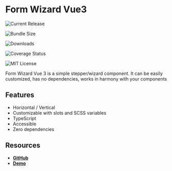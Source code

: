 # Form Wizard Vue3

![Current Release](https://img.shields.io/npm/v/form-wizard-vue3)

![Bundle Size](https://img.shields.io/bundlephobia/min/form-wizard-vue3)

![Downloads](https://img.shields.io/npm/dt/form-wizard-vue3)

![Coverage Status](https://img.shields.io/codecov/c/github/bahadirsofuoglu/form-wizard-vue3)

![MIT License](https://img.shields.io/npm/l/form-wizard-vue3)

Form Wizard Vue 3 is a simple stepper/wizard component. It can be easily customized, has no dependencies, works in harmony with your components

## Features

- Horizontal / Vertical
- Customizable with slots and SCSS variables
- TypeScript
- Accessible
- Zero dependencies

## Resources

- **[GitHub](https://github.com/bahadirsofuoglu/form-wizard-vue3)**
- **[Demo](https://stackblitz.com/edit/vue-1bngkw?file=src%2FApp.vue)**
